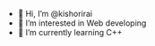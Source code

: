 - 👋 Hi, I’m @kishorirai
- 👀 I’m interested in Web developing
- 🌱 I’m currently learning C++


<!---
kishorirai/kishorirai is a ✨ special ✨ repository because its `README.md` (this file) appears on your GitHub profile.
You can click the Preview link to take a look at your changes
